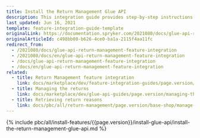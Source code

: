 ```yaml
---
title: Install the Return Management Glue API
description: This integration guide provides step-by-step instructions on integrating Glue API - Return Management feature into your project.
last_updated: Jun 16, 2021
template: feature-integration-guide-template
originalLink: https://documentation.spryker.com/2021080/docs/glue-api-return-management-feature-integration
originalArticleId: c498bb08-b626-4ce0-ba1a-2115f4aa11fc
redirect_from:
  - /2021080/docs/glue-api-return-management-feature-integration
  - /2021080/docs/en/glue-api-return-management-feature-integration
  - /docs/glue-api-return-management-feature-integration
  - /docs/en/glue-api-return-management-feature-integration
related:
  - title: Return Management feature integration
    link: docs/marketplace/dev/feature-integration-guides/page.version/marketplace-return-management-feature-integration.html
  - title: Managing the returns
    link: docs/marketplace/dev/glue-api-guides/page.version/managing-the-returns.html
  - title: Retrieving return reasons
    link: docs/pbc/all/return-management/page.version/base-shop/manage-using-glue-api/glue-api-retrieve-return-reasons.html
---
```


{% include pbc/all/install-features/{{page.version}}/install-glue-api/install-the-return-management-glue-api.md %} <!-- To edit, see /_includes/pbc/all/install-features/202204.0/install-glue-api/install-the-return-management-glue-api.md -->
